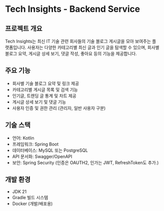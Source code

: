 # Tech Insights - Backend Service

## 프로젝트 개요

Tech Insights는 최신 IT 기술 관련 회사들의 기술 블로그 게시글을 모아 보여주는 플랫폼입니다. 사용자는 다양한 카테고리별 최신 글과 인기 글을 탐색할 수 있으며, 회사별 블로그 요약, 게시글 상세 보기, 댓글 작성, 좋아요 등의 기능을 제공합니다.

## 주요 기능

- 회사별 기술 블로그 요약 및 링크 제공
- 카테고리별 게시글 목록 및 검색 기능
- 인기글, 트렌딩 글 통계 및 차트 제공
- 게시글 상세 보기 및 댓글 기능
- 사용자 인증 및 권한 관리 (관리자, 일반 사용자 구분)

## 기술 스택

- 언어: Kotlin
- 프레임워크: Spring Boot
- 데이터베이스: MySQL 또는 PostgreSQL
- API 문서화: Swagger/OpenAPI
- 보안: Spring Security (인증은 OAUTH2, 인가는 JWT, RefreshToken도 추가.)

## 개발 환경

- JDK 21
- Gradle 빌드 시스템
- Docker (개발/배포용)
